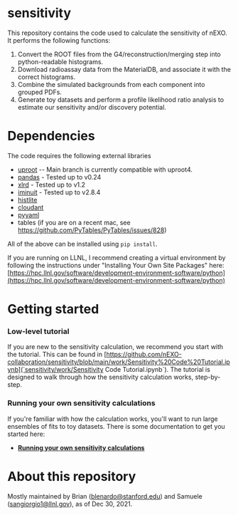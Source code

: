# sensitivity

This repository contains the code used to calculate the sensitivity of nEXO. It performs the following functions:
1. Convert the ROOT files from the G4/reconstruction/merging step into python-readable histograms.
2. Download radioassay data from the MaterialDB, and associate it with the correct histograms.
3. Combine the simulated backgrounds from each component into grouped PDFs.
4. Generate toy datasets and perform a profile likelihood ratio analysis to estimate our sensitivity and/or discovery potential.

# Dependencies
The code requires the following external libraries
* [uproot](https://github.com/scikit-hep/uproot5) -- Main branch is currently compatible with uproot4.
* [pandas](https://pandas.pydata.org/) - Tested up to v0.24
* [xlrd](https://xlrd.readthedocs.io/en/latest/) - Tested up to v1.2
* [iminuit](https://pypi.org/project/iminuit/) - Tested up to v2.8.4
* [histlite](https://histlite.readthedocs.io/en/latest/)
* [cloudant](https://github.com/cloudant/python-cloudant)
* [pyyaml](https://pyyaml.org/)
* tables (if you are on a recent mac, see https://github.com/PyTables/PyTables/issues/828)  

All of the above can be installed using `pip install`.

If you are running on LLNL, I recommend creating a virtual environment by following the instructions under "Installing Your Own Site Packages" here: [https://hpc.llnl.gov/software/development-environment-software/python](https://hpc.llnl.gov/software/development-environment-software/python)

# Getting started

### Low-level tutorial

If you are new to the sensitivity calculation, we recommend you start with the tutorial. 
This can be found in [https://github.com/nEXO-collaboration/sensitivity/blob/main/work/Sensitivity%20Code%20Tutorial.ipynb](`sensitivity/work/Sensitivity Code Tutorial.ipynb`).
The tutorial is designed to walk through how the sensitivity calculation works, step-by-step. 

### Running your own sensitivity calculations

If you're familiar with how the calculation works, you'll want to run large ensembles of fits to toy datasets. There is some documentation to get you started here:

- [**Running your own sensitivity calculations**](https://github.com/nEXO-collaboration/sensitivity/blob/documentation_update/docs/custom_sensitivity_calculations.md)


# About this repository
Mostly maintained by Brian (blenardo@stanford.edu) and Samuele (sangiorgio1@llnl.gov), as of Dec 30, 2021.
